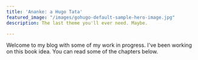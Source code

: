 ```yaml
---
title: 'Ananke: a Hugo Tata'
featured_image: "/images/gohugo-default-sample-hero-image.jpg"
description: The last theme you'll ever need. Maybe.

---
```

Welcome to my blog with some of my work in progress. I've been working on this book idea. You can read some of the chapters below.